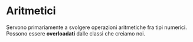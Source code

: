 # Aritmetici

Servono primariamente a svolgere operazioni aritmetiche fra tipi numerici. Possono essere **overloadati** dalle classi che creiamo noi.
